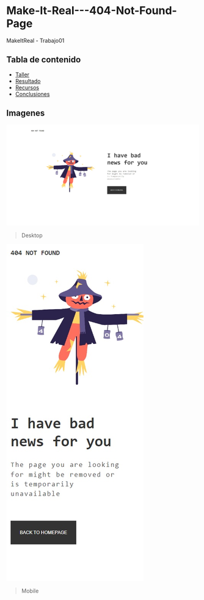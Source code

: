 # Make-It-Real---404-Not-Found-Page
MakeItReal - Trabajo01

## Tabla de contenido

- [Taller](#Taller)
- [Resultado](#Resultado)
- [Recursos](#Recursos)
- [Conclusiones](#Conclusiones)
## Imagenes

![](./img/404-Not-Found-img-desktop.jpg)

> Desktop

![](./img/404-Not-Found-img-mobile.jpg)

> Mobile
